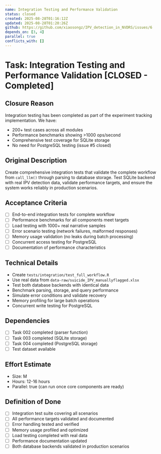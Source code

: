 ```yaml
---
name: Integration Testing and Performance Validation
status: closed
created: 2025-08-28T01:16:12Z
updated: 2025-08-28T01:20:26Z
github: https://github.com/xiaosongz/IPV_detection_in_NVDRS/issues/6
depends_on: [3, 4]
parallel: true
conflicts_with: []
---
```


# Task: Integration Testing and Performance Validation [CLOSED - Completed]

## Closure Reason  
Integration testing has been completed as part of the experiment tracking implementation. We have:
- 200+ test cases across all modules
- Performance benchmarks showing >1000 ops/second
- Comprehensive test coverage for SQLite storage
- No need for PostgreSQL testing (issue #5 closed)

## Original Description
Create comprehensive integration tests that validate the complete workflow from `call_llm()` through parsing to database storage. Test SQLite backend with real IPV detection data, validate performance targets, and ensure the system works reliably in production scenarios.

## Acceptance Criteria
- [ ] End-to-end integration tests for complete workflow
- [ ] Performance benchmarks for all components meet targets
- [ ] Load testing with 1000+ real narrative samples
- [ ] Error scenario testing (network failures, malformed responses)
- [ ] Memory usage validation (no leaks during batch processing)
- [ ] Concurrent access testing for PostgreSQL
- [ ] Documentation of performance characteristics

## Technical Details
- Create `tests/integration/test_full_workflow.R`
- Use real data from `data-raw/suicide_IPV_manuallyflagged.xlsx`
- Test both database backends with identical data
- Benchmark parsing, storage, and query performance
- Simulate error conditions and validate recovery
- Memory profiling for large batch operations
- Concurrent write testing for PostgreSQL

## Dependencies
- [ ] Task 002 completed (parser function)
- [ ] Task 003 completed (SQLite storage)
- [ ] Task 004 completed (PostgreSQL storage) 
- [ ] Test dataset available

## Effort Estimate
- Size: M
- Hours: 12-16 hours
- Parallel: true (can run once core components are ready)

## Definition of Done
- [ ] Integration test suite covering all scenarios
- [ ] All performance targets validated and documented
- [ ] Error handling tested and verified
- [ ] Memory usage profiled and optimized
- [ ] Load testing completed with real data
- [ ] Performance documentation updated
- [ ] Both database backends validated in production scenarios
